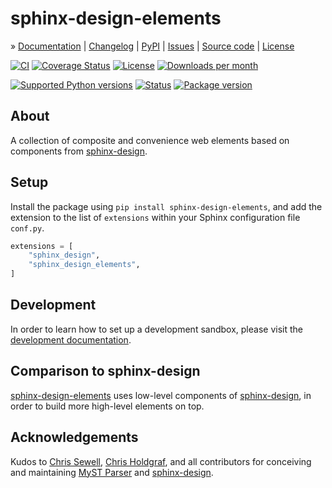 # sphinx-design-elements

» [Documentation]
| [Changelog]
| [PyPI]
| [Issues]
| [Source code]
| [License]

[![CI][badge-tests]][project-tests]
[![Coverage Status][badge-coverage]][project-codecov]
[![License][badge-license]][project-license]
[![Downloads per month][badge-downloads-per-month]][project-downloads]

[![Supported Python versions][badge-python-versions]][project-pypi]
[![Status][badge-status]][project-pypi]
[![Package version][badge-package-version]][project-pypi]


## About

A collection of composite and convenience web elements based on components
from [sphinx-design].


## Setup

Install the package using `pip install sphinx-design-elements`, and add the
extension to the list of `extensions` within your Sphinx configuration file
`conf.py`.

```python
extensions = [
    "sphinx_design",
    "sphinx_design_elements",
]
```

## Development

In order to learn how to set up a development sandbox, please visit the
[development documentation].


## Comparison to sphinx-design

[sphinx-design-elements] uses low-level components of [sphinx-design],
in order to build more high-level elements on top.


## Acknowledgements

Kudos to [Chris Sewell], [Chris Holdgraf], and all contributors for conceiving
and maintaining [MyST Parser] and [sphinx-design].



[Changelog]: https://github.com/tech-writing/sphinx-design-elements/blob/main/CHANGES.md
[Chris Holdgraf]: https://github.com/choldgraf
[Chris Sewell]: https://github.com/chrisjsewell
[development documentation]: https://sphinx-design-elements.readthedocs.io/en/latest/sandbox.html
[Documentation]: https://sphinx-design-elements.readthedocs.io/
[Issues]: https://github.com/tech-writing/sphinx-design-elements/issues
[License]: https://github.com/tech-writing/sphinx-design-elements/blob/main/LICENSE
[MyST Parser]: https://myst-parser.readthedocs.io/
[PyPI]: https://pypi.org/project/sphinx-design-elements/
[Source code]: https://github.com/tech-writing/sphinx-design-elements
[sphinx-design]: https://sphinx-design.readthedocs.io/
[sphinx-design-elements]: https://sphinx-design-elements.readthedocs.io/

[badge-coverage]: https://codecov.io/gh/tech-writing/sphinx-design-elements/branch/main/graph/badge.svg
[badge-downloads-per-month]: https://pepy.tech/badge/sphinx-design-elements/month
[badge-license]: https://img.shields.io/github/license/tech-writing/sphinx-design-elements.svg
[badge-package-version]: https://img.shields.io/pypi/v/sphinx-design-elements.svg
[badge-python-versions]: https://img.shields.io/pypi/pyversions/sphinx-design-elements.svg
[badge-status]: https://img.shields.io/pypi/status/sphinx-design-elements.svg
[badge-tests]: https://github.com/tech-writing/sphinx-design-elements/actions/workflows/main.yml/badge.svg
[project-codecov]: https://codecov.io/gh/tech-writing/sphinx-design-elements
[project-downloads]: https://pepy.tech/project/sphinx-design-elements/
[project-license]: https://github.com/tech-writing/sphinx-design-elements/blob/main/LICENSE
[project-pypi]: https://pypi.org/project/sphinx-design-elements
[project-tests]: https://github.com/tech-writing/sphinx-design-elements/actions/workflows/main.yml
